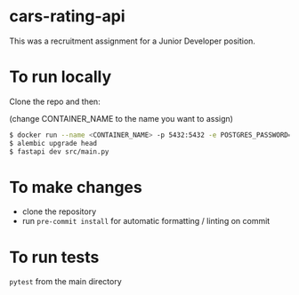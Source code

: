 # cars-rating-api

This was a recruitment assignment for a Junior Developer position.

# To run locally

Clone the repo and then:

(change CONTAINER_NAME to the name you want to assign)
```bash
$ docker run --name <CONTAINER_NAME> -p 5432:5432 -e POSTGRES_PASSWORD=mysecretpassword -d postgres  # obviously the password should not be included here, but as this is not an actual application I'm skipping setting up secrets
$ alembic upgrade head
$ fastapi dev src/main.py
```

# To make changes

- clone the repository
- run `pre-commit install` for automatic formatting / linting on commit

# To run tests

`pytest` from the main directory